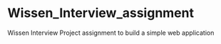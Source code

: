 # Wissen_Interview_assignment
Wissen Interview Project assignment to build a simple web application
